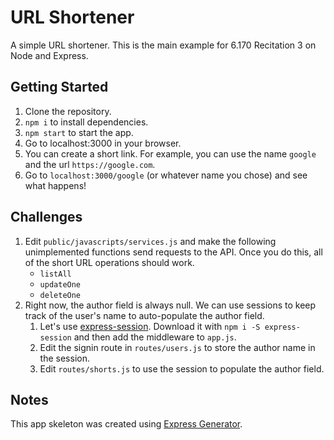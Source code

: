 # URL Shortener
A simple URL shortener. This is the main example for 6.170 Recitation 3 on Node and Express.

## Getting Started
1. Clone the repository.
2. `npm i` to install dependencies.
3. `npm start` to start the app.
4. Go to localhost:3000 in your browser.
5. You can create a short link. For example, you can use the name `google` and the url `https://google.com`.
6. Go to `localhost:3000/google` (or whatever name you chose) and see what happens!

## Challenges
1. Edit `public/javascripts/services.js` and make the following unimplemented functions send requests to the API. Once you do this, all of the short URL operations should work.
    - `listAll`
    - `updateOne`
    - `deleteOne`
2. Right now, the author field is always null. We can use sessions to keep track of the user's name to auto-populate the author field.
    1. Let's use [express-session](https://www.npmjs.com/package/express-session). Download it with `npm i -S express-session` and then add the middleware to `app.js`.
    2. Edit the signin route in `routes/users.js` to store the author name in the session.
    3. Edit `routes/shorts.js` to use the session to populate the author field.

## Notes
This app skeleton was created using [Express Generator](https://expressjs.com/en/starter/generator.html).
